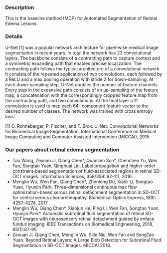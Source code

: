### Description
This is the baseline method (MDP) for Automated Segmentation of Retinal Edema Lesions.


### Details
U-Net [1] was a popular network architecture for pixel-wise medical image segmentation in recent years. In total the network has 23 convolutional layers. The backbone consists of a contracting path to capture context and a symmetric expanding path that enables precise localization. The contracting path follows the typical architecture of a convolutional network. It consists of the repeated application of two convolutions, each followed by a ReLU and a max pooling operation with stride 2 for down-sampling. At each down-sampling step, U-Net doubles the number of feature channels. Every step in the expansive path consists of an up-sampling of the feature map, a concatenation with the correspondingly cropped feature map from the contracting path, and two convolutions. At the final layer a 11 convolution is used to map each 64- component feature vector to the desired number of classes. The network was trained with cross entropy loss.

[1] O. Ronneberger, P. Fischer, and T. Brox. U-Net: Convolutional Networks for Biomedical Image Segmentation. International Conference on Medical Image Computing and Computer Assisted Intervention (MICCAI), 2015.


### Our papers about retinal edema segmentation
- Tao Wang, Zexuan Ji, Qiang Chen*, Quansen Sun*, Chenchen Yu, Wen Fan, Songtao Yuan, Qinghuai Liu. Label propagation and higher-order constraint-based segmentation of fluid-associated regions in retinal SD-OCT images. Information Sciences, 358/359: 92-111, 2016.
- Menglin Wu, Wen Fan, Qiang Chen*, Zhenlong Du, Xiaoli Li, Songtao Yuan, Hyunjin Park. Three-dimensional continuous max flow optimization-based serous retinal detachment segmentation in SD-OCT for central serous chorioretinopathy. Biomedical Optics Express, 8(9): 4257-4274, 2017
- Menglin Wu, Qiang Chen*, Xiaojun He, Ping Li, Wen Fan, Songtao Yuan, Hyunjin Park*. Automatic subretinal fluid segmentation of retinal SD-OCT images with neurosensory retinal detachment guided by enface fundus imaging. IEEE Transactions on Biomedical Engineering, 2018, 65(1):87-95.
- Zexuan Ji, Qiang Chen, Menglin Wu, Sijie Niu, Wen Fan and SongTao Yuan. Beyond Retinal Layers: A Large Blob Detection for Subretinal Fluid Segmentation in SD-OCT Images. MICCAI 2018.
